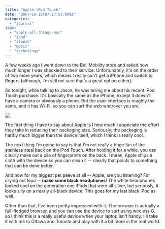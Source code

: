 ```yaml
---
title: "Apple iPod Touch"
date: "2007-10-18T07:17:59.000Z"
categories: 
  - "journal"
tags: 
  - "apple-all-things-mac"
  - "ipod"
  - "itouch"
  - "music"
  - "technology"
---
```


A few weeks ago I went down to the Bell Mobility store and asked how much longer I was shackled to their service. Unfortunately, it's on the order of two more years, which means I really can't get a iPhone and switch to Rogers (although, I'm still not sure that's a great option either).

So tonight, while talking to Jason, he was telling me about his recent iPod Touch purchase. It's basically the same as the iPhone, except it doesn't have a camera or obviously a phone. But the user-interface is roughly the same, and it has Wi-Fi, so you can surf the web wherever you are.

[![](http://farm3.static.flickr.com/2362/1610709451_ffffe661c7.jpg?v=0)](http://www.flickr.com/photos/duanestorey/1610709451/)

The first thing I have to say about Apple is I how much I appeciate the effort they take in reducing their packaging size. Seriously, the packaging is hardly much bigger than the device itself, which I think is really cool.

The next thing I'm going to say is that I'm not really a huge fan of the stainless steal back on the iPod Touch. After holding it for a while, you can clearly make out a pile of fingerprints on the back. I mean, Apple ships a cloth with the device so you can clean it -- clearly that points to something that can be done better.

And now for my biggest pet peeve at all -- Apple, are you listening? For crying out loud -- **make some black headphones**! The white headphones looked cool on the generation one iPods that were all silver, but seriously, it looks silly on a nearly all-black device. This goes for my last black iPod as well.

Other than that, I've been pretty impressed with it. The browser is actually a full-fledged browser, and you can use the device to surf using wireless G, so I think this is a really useful device when your laptop isn't handy. I'll take it with me to Ottawa and Toronto and play with it a bit more in the real world.
